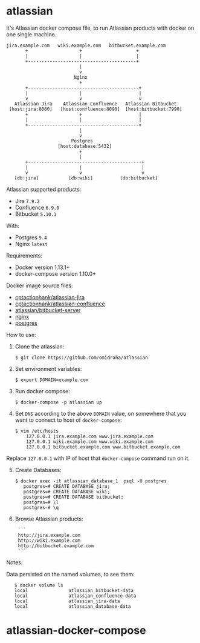 # atlassian
It's Atlassian docker compose file, to run Atlassian products with docker on one single machine.

```
jira.example.com   wiki.example.com   bitbucket.example.com
       +                   +                    +
       |                   |                    |
       +----------------------------------------+
                           |
                           v
                         Nginx
                           +
       +-----------------------------------------+
       |                   |                     |
       v                   v                     v
   Atlassian Jira    Atlassian Confluence   Atlassian Bitbucket
 [host:jira:8080]   [host:confluence:8090]  [host:bitbucket:7990]
       +                   +                     |
       |                   |                     |
       +-----------------------------------------+
                           |
                           v
                        Postgres
                   [host:database:5432]
                           +
                           |
       +------------------------------------------+
       |                   |                      |
       v                   v                      v
   [db:jira]           [db:wiki]          [db:bitbucket]
```


Atlassian supported products:

- Jira `7.9.2`
- Confluence `6.9.0`
- Bitbucket `5.10.1`

With:
- Postgres `9.4`
- Nginx `latest`

Requirements:

- Docker version 1.13.1+
- docker-compose version 1.10.0+

Docker image source files:

- [cptactionhank/atlassian-jira](https://hub.docker.com/r/cptactionhank/atlassian-jira/)
- [cptactionhank/atlassian-confluence](https://hub.docker.com/r/cptactionhank/atlassian-confluence/)
- [atlassian/bitbucket-server](https://hub.docker.com/r/atlassian/bitbucket-server/)
- [nginx](https://hub.docker.com/_/nginx/)
- [postgres](https://hub.docker.com/_/postgres/)

How to use:

1. Clone the atlassian:


    ```
    $ git clone https://github.com/omidraha/atlassian
    ```

2. Set environment variables:


    ```
    $ export DOMAIN=example.com
     ```

3. Run docker compose:


    ```
    $ docker-compose -p atlassian up
    ```

4. Set `DNS` according to the above `DOMAIN` value, on somewhere that you want to connect to host of `docker-compose`:


    ```
    $ vim /etc/hosts
        127.0.0.1 jira.example.com www.jira.example.com
        127.0.0.1 wiki.example.com www.wiki.example.com
        127.0.0.1 bitbucket.example.com www.bitbucket.example.com
    ```
Replace `127.0.0.1` with IP of host that `docker-compose` command run on it.

5. Create Databases:


    ```
    $ docker exec -it atlassian_database_1  psql -U postgres
       postgres=# CREATE DATABASE jira;
       postgres=# CREATE DATABASE wiki;
       postgres=# CREATE DATABASE bitbucket;
       postgres=# \l
       postgres-# \q
    ```

6. Browse Atlassian products:


        ```
        http://jira.example.com
        http://wiki.example.com
        http://bitbucket.example.com
        ```

Notes:

Data persisted on the  named volumes, to see them:


       $ docker volume ls
       local               atlassian_bitbucket-data
       local               atlassian_confluence-data
       local               atlassian_jira-data
       local               atlassian_database-data
# atlassian-docker-compose
